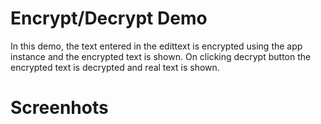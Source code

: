 # Encrypt/Decrypt Demo
In this demo, the text entered in the edittext is encrypted using the app instance and the encrypted text is shown. On clicking decrypt button the encrypted text is decrypted and real text is shown.
# Screenhots
